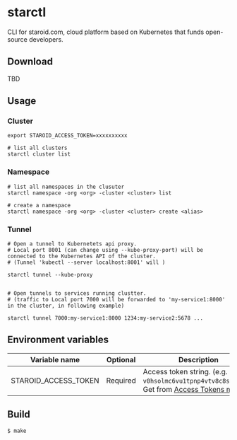 # starctl

CLI for staroid.com, cloud platform based on Kubernetes that funds open-source developers.

## Download

TBD

## Usage

### Cluster
```
export STAROID_ACCESS_TOKEN=xxxxxxxxxx

# list all clusters
starctl cluster list
```

### Namespace

```
# list all namespaces in the clusuter
starctl namespace -org <org> -cluster <cluster> list

# create a namespace
starctl namespace -org <org> -cluster <cluster> create <alias>
```

### Tunnel

```
# Open a tunnel to Kubernetets api proxy.
# Local port 8001 (can change using --kube-proxy-port) will be connected to the Kubernetes API of the cluster.
# (Tunnel 'kubectl --server localhost:8001' will )

starctl tunnel --kube-proxy


# Open tunnels to services running clustter.
# (traffic to Local port 7000 will be forwarded to 'my-service1:8000' in the cluster, in following example)

starctl tunnel 7000:my-service1:8000 1234:my-service2:5678 ...

```

## Environment variables

| Variable name | Optional | Description |
| --------- | -------- | --------- |
| STAROID_ACCESS_TOKEN | Required | Access token string. (e.g. `v0hsolmc6vu1tpnp4vtv8c8solvgt0`) Get from [Access Tokens menu](https://staroid.com/settings/accesstokens). |

## Build

```
$ make
```
